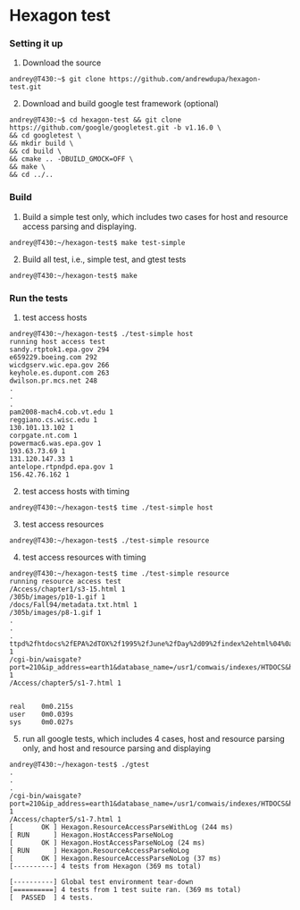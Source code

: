 # Hexagon test #

### Setting it up ###
1. Download the source
 
  `andrey@T430:~$ git clone https://github.com/andrewdupa/hexagon-test.git`
  
2. Download and build google test framework (optional)

```
andrey@T430:~$ cd hexagon-test && git clone https://github.com/google/googletest.git -b v1.16.0 \
&& cd googletest \
&& mkdir build \
&& cd build \
&& cmake .. -DBUILD_GMOCK=OFF \
&& make \
&& cd ../..
```
### Build ###
1. Build a simple test only, which includes two cases for host and resource access parsing and displaying. 
```
andrey@T430:~/hexagon-test$ make test-simple
```
2. Build all test, i.e., simple test, and gtest tests  
```
andrey@T430:~/hexagon-test$ make
```
### Run the tests ###

1. test access hosts
```
andrey@T430:~/hexagon-test$ ./test-simple host
running host access test
sandy.rtptok1.epa.gov 294
e659229.boeing.com 292
wicdgserv.wic.epa.gov 266
keyhole.es.dupont.com 263
dwilson.pr.mcs.net 248
.
.
.
pam2008-mach4.cob.vt.edu 1
reggiano.cs.wisc.edu 1
130.101.13.102 1
corpgate.nt.com 1
powermac6.was.epa.gov 1
193.63.73.69 1
131.120.147.33 1
antelope.rtpndpd.epa.gov 1
156.42.76.162 1
```
2. test access hosts with timing
```
andrey@T430:~/hexagon-test$ time ./test-simple host
```
3. test access resources
```
andrey@T430:~/hexagon-test$ ./test-simple resource
```
4. test access resources with timing
```
andrey@T430:~/hexagon-test$ time ./test-simple resource
running resource access test
/Access/chapter1/s3-15.html 1
/305b/images/p10-1.gif 1
/docs/Fall94/metadata.txt.html 1
/305b/images/p8-1.gif 1
.
.
.
ttpd%2fhtdocs%2fEPA%2dTOX%2f1995%2fJune%2fDay%2d09%2findex%2ehtml%04%0aearth1%3a210%05%1c%2fusr1%2fcomwais%2findexes%2fHTDOCS%06%3d0%20%2d928%20%2fusr1%2fhttpd%2fhtdocs%2fEPA%2dTOX%2f1995%2fJune%2fDay%2d09%2findex%2ehtml%07%01%00&seed_words_used=acid&byte_count=928 1
/cgi-bin/waisgate?port=210&ip_address=earth1&database_name=/usr1/comwais/indexes/HTDOCS&headline=Mining%20Waste%20%2d%20Bevill%20Amendment&type=HTML&docid=%01%0aearth1%3a210%02%1c%2fusr1%2fcomwais%2findexes%2fHTDOCS%03%3a0%20%2d5200%20%2fusr1%2fhttpd%2fhtdocs%2fOSWRCRA%2fother%2fmining%2findex%2ehtml%04%0aearth1%3a210%05%1c%2fusr1%2fcomwais%2findexes%2fHTDOCS%06%3a0%20%2d5200%20%2fusr1%2fhttpd%2fhtdocs%2fOSWRCRA%2fother%2fmining%2findex%2ehtml%07%01%00&seed_words_used=mining+silver+waste&byte_count=5200 1
/Access/chapter5/s1-7.html 1


real    0m0.215s
user    0m0.039s
sys     0m0.027s
```
5. run all google tests, which includes 4 cases, host and resource parsing only, and host and resource parsing and displaying
```
andrey@T430:~/hexagon-test$ ./gtest
.
.
.
/cgi-bin/waisgate?port=210&ip_address=earth1&database_name=/usr1/comwais/indexes/HTDOCS&headline=Mining%20Waste%20%2d%20Bevill%20Amendment&type=HTML&docid=%01%0aearth1%3a210%02%1c%2fusr1%2fcomwais%2findexes%2fHTDOCS%03%3a0%20%2d5200%20%2fusr1%2fhttpd%2fhtdocs%2fOSWRCRA%2fother%2fmining%2findex%2ehtml%04%0aearth1%3a210%05%1c%2fusr1%2fcomwais%2findexes%2fHTDOCS%06%3a0%20%2d5200%20%2fusr1%2fhttpd%2fhtdocs%2fOSWRCRA%2fother%2fmining%2findex%2ehtml%07%01%00&seed_words_used=mining+silver+waste&byte_count=5200 1
/Access/chapter5/s1-7.html 1
[       OK ] Hexagon.ResourceAccessParseWithLog (244 ms)
[ RUN      ] Hexagon.HostAccessParseNoLog
[       OK ] Hexagon.HostAccessParseNoLog (24 ms)
[ RUN      ] Hexagon.ResourceAccessParseNoLog
[       OK ] Hexagon.ResourceAccessParseNoLog (37 ms)
[----------] 4 tests from Hexagon (369 ms total)

[----------] Global test environment tear-down
[==========] 4 tests from 1 test suite ran. (369 ms total)
[  PASSED  ] 4 tests.
```
